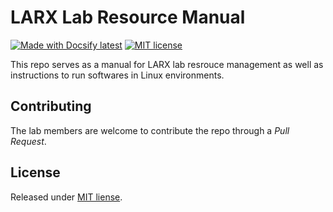 # LARX Lab Resource Manual
[![Made with Docsify latest](https://img.shields.io/npm/v/docsify?label=docsify)](https://docsify.js.org/)
[![MIT license](https://img.shields.io/badge/License-MIT-blue)](#license)

This repo serves as a manual for LARX lab resrouce management as well as instructions to run softwares in Linux environments. 

## Contributing 
The lab members are welcome to contribute the repo through a *Pull Request*.

## License
Released under [MIT liense](https://github.com/MichaelCurrin/docsify-js-tutorial/blob/master/LICENSE).
